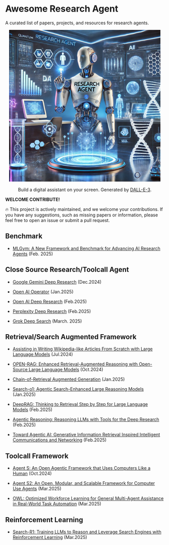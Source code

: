 # Awesome Research Agent

A curated list of papers, projects, and resources for research agents.
<p align="center">
<img src="assets/agent.webp" width="480px"/>   
</p>
<p align="center">
Build a digital assistant on your screen. Generated by <a href="https://openai.com/index/dall-e-3/">DALL-E-3</a>.
</p>

**WELCOME CONTRIBUTE!**

🔥 This project is actively maintained, and we welcome your contributions. If you have any suggestions, such as missing papers or information, please feel free to open an issue or submit a pull request.

## Benchmark
+ [MLGym: A New Framework and Benchmark for Advancing AI Research Agents](https://arxiv.org/abs/2502.14499) (Feb. 2025)

## Close Source Research/Toolcall Agent
+ [Google Gemini Deep Research](https://gemini.google/overview/deep-research/) (Dec.2024)

+ [Open AI Operator](https://openai.com/index/introducing-operator/) (Jan.2025)

+ [Open AI Deep Research](https://openai.com/index/introducing-deep-research/) (Feb.2025)

+ [Perplexity Deep Research](https://www.perplexity.ai/hub/blog/introducing-perplexity-deep-research) (Feb.2025)

+ [Grok Deep Search](https://x.ai/news/grok-3) (March. 2025)

## Retrieval/Search Augmented Framework
+ [Assisting in Writing Wikipedia-like Articles From Scratch with Large Language Models](https://arxiv.org/abs/2402.14207) (Jul.2024)

+ [OPEN-RAG: Enhanced Retrieval-Augmented Reasoning with Open-Source Large Language Models](https://arxiv.org/abs/2410.01782) (Oct.2024)

+ [Chain-of-Retrieval Augmented Generation](https://arxiv.org/abs/2501.14342) (Jan.2025)

+ [Search-o1: Agentic Search-Enhanced Large Reasoning Models](https://arxiv.org/abs/2501.05366) (Jan.2025)

+ [DeepRAG: Thinking to Retrieval Step by Step for Large Language Models](https://arxiv.org/abs/2502.01142) (Feb.2025)

+ [Agentic Reasoning: Reasoning LLMs with Tools for the Deep Research](https://arxiv.org/abs/2502.04644) (Feb.2025)

+ [Toward Agentic AI: Generative Information Retrieval Inspired Intelligent Communications and Networking](https://arxiv.org/abs/2502.16866) (Feb.2025)

## Toolcall Framework
+ [Agent S: An Open Agentic Framework that Uses Computers Like a Human](https://arxiv.org/abs/2410.08164) (Oct.2024)

+ [Agent S2: An Open, Modular, and Scalable Framework for Computer Use Agents](https://www.simular.ai/agent-s2) (Mar.2025)

+ [OWL: Optimized Workforce Learning for General Multi-Agent Assistance in Real-World Task Automation](https://github.com/camel-ai/owl/tree/main?tab=readme-ov-file) (Mar.2025)

## Reinforcement Learning
+ [Search-R1: Training LLMs to Reason and Leverage Search Engines with Reinforcement Learning](https://arxiv.org/abs/2503.09516) (Mar.2025)




